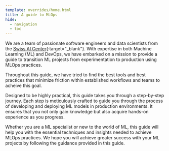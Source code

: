 ```yaml
---
template: overrides/home.html
title: A guide to MLOps
hide:
  - navigation
  - toc
---
```


We are a team of passionate software engineers and data scientists from the
[Swiss AI Center](https://www.hes-so.ch/swiss-ai-center){:target="\_blank"}.
With expertise in both Machine Learning (ML) and DevOps, we have embarked on a
mission to provide a guide to transition
 ML projects from experimentation to production using MLOps practices.

Throughout this guide, we have tried to find the best tools and best practices
that minimize friction within established workflows and teams to acheive this
goal.

Designed to be highly practical, this guide takes you through a step-by-step
journey. Each step is meticulously crafted to guide you through the process of
developing and deploying ML models in production environments. It ensures that
you not only gain knowledge but also acquire hands-on experience as you
progress.

Whether you are a ML specialist or new to the world of ML, this guide will help
you with the essential techniques and insights needed to achieve MLOps
practices. We hope you will achieve greater success with your ML projects by
following the guidance provided in this guide.

